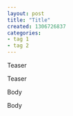 ```yaml
---
layout: post
title: "Title"
created: 1306726837
categories:
- tag 1
- tag 2
---
```

Teaser

Teaser
<!--more-->
Body

Body
